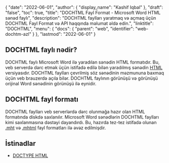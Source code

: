 {
  "date": "2022-06-01",
  "author": {
    "display_name": "Kashif Iqbal"
},
  "draft": "false",
  "toc": true,
  "title": "DOCHTML Fayl Format - Microsoft Word HTML sənəd faylı",
  "description": "DOCHTML faylları yaratmaq və açmaq üçün DOCHTML Fayl Format və API haqqında məlumat əldə edin.",
  "linktitle": "DOCHTML",
  "menu": {
    "docs": {
      "parent": "web",
      "identifier": "web-dochtm-azl"
}
},
  "lastmod": "2022-06-01"
}

## DOCHTML faylı nədir?

DOCHTML faylı Microsoft Word ilə yaradılan sənədin HTML formatıdır. Bu, veb serverdə dərc etmək üçün istifadə edilə bilən yaradılmış sənədin [HTML](/web/html/) versiyasıdır. DOCHTML faylları çevrilmiş söz sənədinin məzmununa baxmaq üçün veb brauzerdə açıla bilər. DOCHTML faylının görünüşü və görünüşü orijinal Word sənədinin görünüşü ilə eynidir.

## DOCHTML fayl formatı

DOCHTML faylları veb serverlərdə dərc olunmağa hazır olan HTML formatında diskdə saxlanılır. Microsoft Word sənədlərin DOCHTML faylları kimi saxlanmasına dəstəyi dayandırdı. Bu, hazırda tez-tez istifadə olunan [.mht](/web/mht/) və [.mhtml](/web/mhtml/) fayl formatları ilə əvəz edilmişdir.

## İstinadlar ##

* [DOCTYPE HTML](https://www.w3schools.com/tags/tag_doctype.asp)


